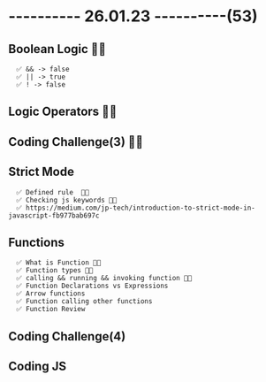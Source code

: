 # ---------- 26.01.23 ----------(53)

## Boolean Logic 👍🏻

      ✅ && -> false
      ✅ || -> true
      ✅ ! -> false

## Logic Operators 👍🏻

## Coding Challenge(3) 👍🏻

## Strict Mode

      ✅ Defined rule  👍🏻
      ✅ Checking js keywords 👍🏻
      ✅ https://medium.com/jp-tech/introduction-to-strict-mode-in-javascript-fb977bab697c

## Functions

      ✅ What is Function 👍🏻
      ✅ Function types 👍🏻
      ✅ calling && running && invoking function 👍🏻
      ✅ Function Declarations vs Expressions
      ✅ Arrow functions
      ✅ Function calling other functions
      ✅ Function Review

## Coding Challenge(4)

## Coding JS
